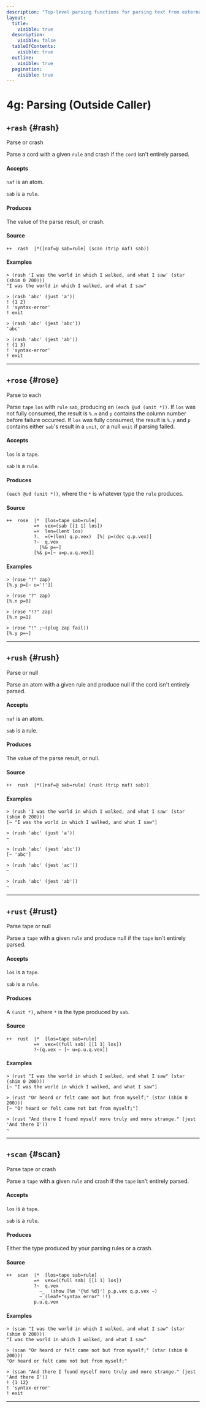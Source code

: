 ```yaml
---
description: "Top-level parsing functions for parsing text from external sources."
layout:
  title:
    visible: true
  description:
    visible: false
  tableOfContents:
    visible: true
  outline:
    visible: true
  pagination:
    visible: true
---
```


# 4g: Parsing (Outside Caller)

## `+rash` {#rash}

Parse or crash

Parse a cord with a given `rule` and crash if the `cord` isn't entirely parsed.

#### Accepts

`naf` is an atom.

`sab` is a `rule`.

#### Produces

The value of the parse result, or crash.

#### Source

```hoon
++  rash  |*([naf=@ sab=rule] (scan (trip naf) sab))
```

#### Examples

```
> (rash 'I was the world in which I walked, and what I saw' (star (shim 0 200)))
"I was the world in which I walked, and what I saw"

> (rash 'abc' (just 'a'))
! {1 2}
! 'syntax-error'
! exit

> (rash 'abc' (jest 'abc'))
'abc'

> (rash 'abc' (jest 'ab'))
! {1 3}
! 'syntax-error'
! exit
```

---

## `+rose` {#rose}

Parse to each

Parse `tape` `los` with `rule` `sab`, producing an `(each @ud (unit *))`. If `los` was not fully consumed, the result is `%.n` and `p` contains the column number before failure occurred. If `los` was fully consumed, the result is `%.y` and `p` contains either `sab`'s result in a `unit`, or a null `unit` if parsing failed.

#### Accepts

`los` is a `tape`.

`sab` is a `rule`.

#### Produces

`(each @ud (unit *))`, where the `*` is whatever type the `rule` produces.

#### Source

```hoon
++  rose  |*  [los=tape sab=rule]
          =+  vex=(sab [[1 1] los])
          =+  len=(lent los)
          ?.  =(+(len) q.p.vex)  [%| p=(dec q.p.vex)]
          ?~  q.vex
            [%& p=~]
          [%& p=[~ u=p.u.q.vex]]
```

#### Examples

```
> (rose "!" zap)
[%.y p=[~ u='!']]

> (rose "?" zap)
[%.n p=0]

> (rose "!?" zap)
[%.n p=1]

> (rose "!" ;~(plug zap fail))
[%.y p=~]
```

---

## `+rush` {#rush}

Parse or null

Parse an atom with a given rule and produce null if the cord isn't entirely parsed.

#### Accepts

`naf` is an atom.

`sab` is a rule.

#### Produces

The value of the parse result, or null.

#### Source

```hoon
++  rush  |*([naf=@ sab=rule] (rust (trip naf) sab))
```

#### Examples

```
> (rush 'I was the world in which I walked, and what I saw' (star (shim 0 200)))
[~ "I was the world in which I walked, and what I saw"]

> (rush 'abc' (just 'a'))
~

> (rush 'abc' (jest 'abc'))
[~ 'abc']

> (rush 'abc' (jest 'ac'))
~

> (rush 'abc' (jest 'ab'))
~
```

---

## `+rust` {#rust}

Parse tape or null

Parse a `tape` with a given `rule` and produce null if the `tape` isn't entirely parsed.

#### Accepts

`los` is a `tape`.

`sab` is a `rule`.

#### Produces

A `(unit *)`, where `*` is the type produced by `sab`.

#### Source

```hoon
++  rust  |*  [los=tape sab=rule]
          =+  vex=((full sab) [[1 1] los])
          ?~(q.vex ~ [~ u=p.u.q.vex])
```

#### Examples

```
> (rust "I was the world in which I walked, and what I saw" (star (shim 0 200)))
[~ "I was the world in which I walked, and what I saw"]

> (rust "Or heard or felt came not but from myself;" (star (shim 0 200)))
[~ "Or heard or felt came not but from myself;"]

> (rust "And there I found myself more truly and more strange." (jest 'And there I'))
~
```

---

## `+scan` {#scan}

Parse tape or crash

Parse a `tape` with a given `rule` and crash if the `tape` isn't entirely parsed.

#### Accepts

`los` is a `tape`.

`sab` is a `rule`.

#### Produces

Either the type produced by your parsing rules or a crash.

#### Source

```hoon
++  scan  |*  [los=tape sab=rule]
          =+  vex=((full sab) [[1 1] los])
          ?~  q.vex
            ~_  (show [%m '{%d %d}'] p.p.vex q.p.vex ~)
            ~_(leaf+"syntax error" !!)
          p.u.q.vex
```

#### Examples

```
> (scan "I was the world in which I walked, and what I saw" (star (shim 0 200)))
"I was the world in which I walked, and what I saw"

> (scan "Or heard or felt came not but from myself;" (star (shim 0 200)))
"Or heard or felt came not but from myself;"

> (scan "And there I found myself more truly and more strange." (jest 'And there I'))
! {1 12}
! 'syntax-error'
! exit
```

---
